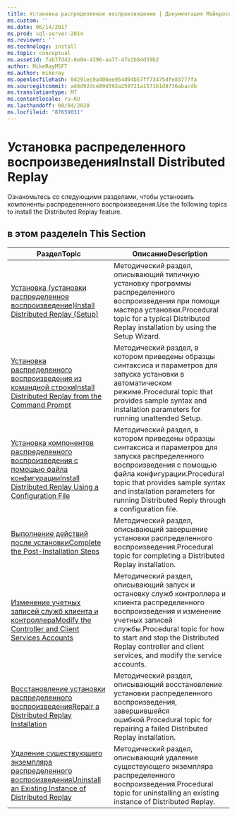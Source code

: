 ```yaml
---
title: Установка распределенное воспроизведение | Документация Майкрософт
ms.custom: ''
ms.date: 06/14/2017
ms.prod: sql-server-2014
ms.reviewer: ''
ms.technology: install
ms.topic: conceptual
ms.assetid: 7ab77d42-8e84-4396-aa7f-47e2b84d59b2
author: MikeRayMSFT
ms.author: mikeray
ms.openlocfilehash: 0d291ec9a406ee954d04b57ff73475dfe83777fa
ms.sourcegitcommit: ad4d92dce894592a259721a1571b1d8736abacdb
ms.translationtype: MT
ms.contentlocale: ru-RU
ms.lasthandoff: 08/04/2020
ms.locfileid: "87659031"
---
```

# <a name="install-distributed-replay"></a><span data-ttu-id="6231d-102">Установка распределенного воспроизведения</span><span class="sxs-lookup"><span data-stu-id="6231d-102">Install Distributed Replay</span></span>
  <span data-ttu-id="6231d-103">Ознакомьтесь со следующими разделами, чтобы установить компоненты распределенного воспроизведения.</span><span class="sxs-lookup"><span data-stu-id="6231d-103">Use the following topics to install the Distributed Replay feature.</span></span>  
  
## <a name="in-this-section"></a><span data-ttu-id="6231d-104">в этом разделе</span><span class="sxs-lookup"><span data-stu-id="6231d-104">In This Section</span></span>  
  
|<span data-ttu-id="6231d-105">Раздел</span><span class="sxs-lookup"><span data-stu-id="6231d-105">Topic</span></span>|<span data-ttu-id="6231d-106">Описание</span><span class="sxs-lookup"><span data-stu-id="6231d-106">Description</span></span>|  
|-----------|-----------------|  
|[<span data-ttu-id="6231d-107">Установка &#40;установки распределенное воспроизведение&#41;</span><span class="sxs-lookup"><span data-stu-id="6231d-107">Install Distributed Replay &#40;Setup&#41;</span></span>](../../sql-server/install/install-distributed-replay-setup.md)|<span data-ttu-id="6231d-108">Методический раздел, описывающий типичную установку программы распределенного воспроизведения при помощи мастера установки.</span><span class="sxs-lookup"><span data-stu-id="6231d-108">Procedural topic for a typical Distributed Replay installation by using the Setup Wizard.</span></span>|  
|[<span data-ttu-id="6231d-109">Установка распределенного воспроизведения из командной строки</span><span class="sxs-lookup"><span data-stu-id="6231d-109">Install Distributed Replay from the Command Prompt</span></span>](install-distributed-replay-overview.md)|<span data-ttu-id="6231d-110">Методический раздел, в котором приведены образцы синтаксиса и параметров для запуска установки в автоматическом режиме.</span><span class="sxs-lookup"><span data-stu-id="6231d-110">Procedural topic that provides sample syntax and installation parameters for running unattended Setup.</span></span>|  
|[<span data-ttu-id="6231d-111">Установка компонентов распределенного воспроизведения с помощью файла конфигурации</span><span class="sxs-lookup"><span data-stu-id="6231d-111">Install Distributed Replay Using a Configuration File</span></span>](../../sql-server/install/install-distributed-replay-using-a-configuration-file.md)|<span data-ttu-id="6231d-112">Методический раздел, в котором приведены образцы синтаксиса и параметров для запуска распределенного воспроизведения с помощью файла конфигурации.</span><span class="sxs-lookup"><span data-stu-id="6231d-112">Procedural topic that provides sample syntax and installation parameters for running Distributed Reply through a configuration file.</span></span>|  
|[<span data-ttu-id="6231d-113">Выполнение действий после установки</span><span class="sxs-lookup"><span data-stu-id="6231d-113">Complete the Post-Installation Steps</span></span>](complete-the-post-installation-steps.md)|<span data-ttu-id="6231d-114">Методический раздел, описывающий завершение установки распределенного воспроизведения.</span><span class="sxs-lookup"><span data-stu-id="6231d-114">Procedural topic for completing a Distributed Replay installation.</span></span>|  
|[<span data-ttu-id="6231d-115">Изменение учетных записей служб клиента и контроллера</span><span class="sxs-lookup"><span data-stu-id="6231d-115">Modify the Controller and Client Services Accounts</span></span>](modify-the-controller-and-client-services-accounts.md)|<span data-ttu-id="6231d-116">Методический раздел, описывающий запуск и остановку служб контроллера и клиента распределенного воспроизведения и изменение учетных записей службы.</span><span class="sxs-lookup"><span data-stu-id="6231d-116">Procedural topic for how to start and stop the Distributed Replay controller and client services, and modify the service accounts.</span></span>|  
|[<span data-ttu-id="6231d-117">Восстановление установки распределенного воспроизведения</span><span class="sxs-lookup"><span data-stu-id="6231d-117">Repair a Distributed Replay Installation</span></span>](../../sql-server/install/repair-a-distributed-replay-installation.md)|<span data-ttu-id="6231d-118">Методический раздел, описывающий восстановление установки распределенного воспроизведения, завершившейся ошибкой.</span><span class="sxs-lookup"><span data-stu-id="6231d-118">Procedural topic for repairing a failed Distributed Replay installation.</span></span>|  
|[<span data-ttu-id="6231d-119">Удаление существующего экземпляра распределенного воспроизведения</span><span class="sxs-lookup"><span data-stu-id="6231d-119">Uninstall an Existing Instance of Distributed Replay</span></span>](../../sql-server/install/uninstall-an-existing-instance-of-distributed-replay.md)|<span data-ttu-id="6231d-120">Методический раздел, описывающий удаление существующего экземпляра распределенного воспроизведения.</span><span class="sxs-lookup"><span data-stu-id="6231d-120">Procedural topic for uninstalling an existing instance of Distributed Replay.</span></span>|  
  
  
